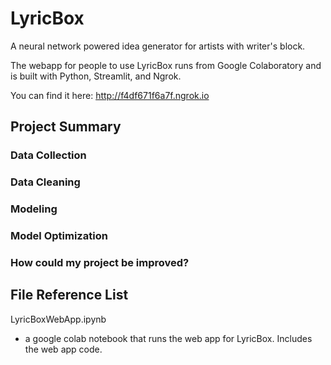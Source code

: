 # LyricBox
A neural network powered idea generator for artists with writer's block.

The webapp for people to use LyricBox runs from Google Colaboratory and is built with Python, Streamlit, and Ngrok.

You can find it here:
http://f4df671f6a7f.ngrok.io

## Project Summary

### Data Collection

### Data Cleaning

### Modeling

### Model Optimization

### How could my project be improved?



## File Reference List

LyricBoxWebApp.ipynb
- a google colab notebook that runs the web app for LyricBox. Includes the web app code.
